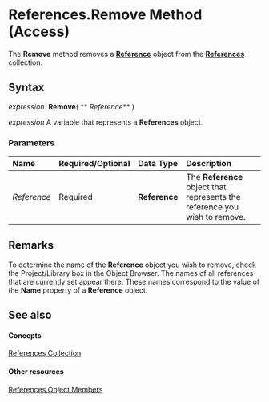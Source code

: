 
# References.Remove Method (Access)

The  **Remove** method removes a **[Reference](87853230-294e-7ab8-4aae-78b094b5e584.md)** object from the **[References](ac020382-4ece-f138-d1b9-d05b0fe0f523.md)** collection.


## Syntax

 _expression_. **Remove**( ** _Reference_** )

 _expression_ A variable that represents a **References** object.


### Parameters



|**Name**|**Required/Optional**|**Data Type**|**Description**|
|:-----|:-----|:-----|:-----|
| _Reference_|Required|**Reference**|The  **Reference** object that represents the reference you wish to remove.|

## Remarks

To determine the name of the  **Reference** object you wish to remove, check the Project/Library box in the Object Browser. The names of all references that are currently set appear there. These names correspond to the value of the **Name** property of a **Reference** object.


## See also


#### Concepts


[References Collection](ac020382-4ece-f138-d1b9-d05b0fe0f523.md)
#### Other resources


[References Object Members](de4ddd41-b41c-6a80-a29c-c2b32d54709a.md)